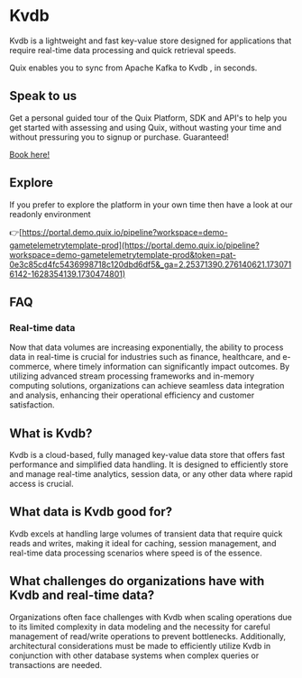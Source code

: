 <!--[tech-name]-->
# Kvdb

<!--[ai-blurb-about-tech]-->
Kvdb is a lightweight and fast key-value store designed for applications that require real-time data processing and quick retrieval speeds.

Quix enables you to sync from Apache Kafka <span id="to_or_from">to</span> <span id="techname">Kvdb</span> , in seconds.

## Speak to us

Get a personal guided tour of the Quix Platform, SDK and API's to help you get started with assessing and using Quix, without wasting your time and without pressuring you to signup or purchase. Guaranteed!

[Book here!](https://share.hsforms.com/1iW0TmZzKQMChk0lxd_tGiw4yjw2?__hstc=175542013.19c333c2ae8002be5fbc6a17a447e442.1730474801833.1730474801833.1730716142494.2&__hssc=175542013.2.1730716142494&__hsfp=3927774151)

## Explore

If you prefer to explore the platform in your own time then have a look at our readonly environment

👉[https://portal.demo.quix.io/pipeline?workspace=demo-gametelemetrytemplate-prod](https://portal.demo.quix.io/pipeline?workspace=demo-gametelemetrytemplate-prod&token=pat-0e3c85cd4fc5436998718c120dbd6df5&_ga=2.25371390.276140621.1730716142-1628354139.1730474801)

## FAQ

### Real-time data

Now that data volumes are increasing exponentially, the ability to process data in real-time is crucial for industries such as finance, healthcare, and e-commerce, where timely information can significantly impact outcomes. By utilizing advanced stream processing frameworks and in-memory computing solutions, organizations can achieve seamless data integration and analysis, enhancing their operational efficiency and customer satisfaction.

## What is <span id="techname">Kvdb</span>?

<!--[tech-seo-text]-->
Kvdb is a cloud-based, fully managed key-value data store that offers fast performance and simplified data handling. It is designed to efficiently store and manage real-time analytics, session data, or any other data where rapid access is crucial.

## What data is <span id="techname">Kvdb</span> good for?

<!--[tech-data-seo-text]-->
Kvdb excels at handling large volumes of transient data that require quick reads and writes, making it ideal for caching, session management, and real-time data processing scenarios where speed is of the essence.

## What challenges do organizations have with <span id="techname">Kvdb</span> and real-time data?

<!--[tech-challenges-seo-text]-->
Organizations often face challenges with Kvdb when scaling operations due to its limited complexity in data modeling and the necessity for careful management of read/write operations to prevent bottlenecks. Additionally, architectural considerations must be made to efficiently utilize Kvdb in conjunction with other database systems when complex queries or transactions are needed.